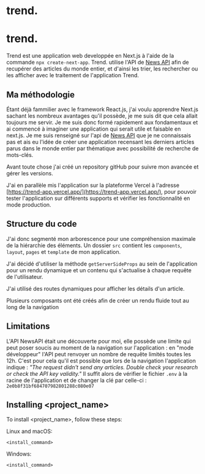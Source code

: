 trend.
======

# trend.

Trend est une application web developpée en Next.js à l'aide de la commande `npx create-next-app`. Trend. utilise l'API de [News API](https://newsapi.org/ "newsapi.org") afin de recupérer des articles du monde entier, et d'ainsi les trier, les rechercher ou les afficher avec le traitement de l'application Trend.

## Ma méthodologie

Étant déjà fammilier avec le framework React.js, j'ai voulu apprendre Next.js sachant les nombreux avantages qu'il possède, je me suis dit que cela allait toujours me servir. Je me suis donc formé rapidement aux fondamentaux et ai commencé à imaginer une application qui serait utile et faisable en next.js. Je me suis renseigné sur l'api de [News API](https://newsapi.org/ "newsapi.org") que je ne connaissais pas et ais eu l'idée de créer une application recensant les derniers articles parus dans le monde entier par thématique avec possibilité de recherche de mots-clés.

Avant toute chose j'ai créé un repository gitHub pour suivre mon avancée et gérer les versions.

J'ai en parallèle mis l'application sur la plateforme Vercel à l'adresse [https://trend-app.vercel.app/](https://trend-app.vercel.app/), pour pouvoir tester l'application sur différents supports et vérifier les fonctionnalité en mode production.

## Structure du code

J'ai donc segmenté mon arborescence pour une compréhension maximale de la hiérarchie des éléments. Un dossier `src` contient les `components`, `layout`, `pages` et `template` de mon application. 

J'ai décidé d'utiliser la méthode `getServerSideProps` au sein de l'application pour un rendu dynamique et un contenu qui s'actualise à chaque requête de l'utilisateur.

J'ai utilisé des routes dynamiques pour afficher les détails d'un article.

Plusieurs composants ont été créés afin de créer un rendu fluide tout au long de la navigation

## Limitations

L'API NewsAPI était une découverte pour moi, elle possède une limite qui peut poser soucis au moment de la navigation sur l'application : en "mode développeur" l'API peut renvoyer un nombre de requête limités toutes les 12h. C'est pour cela qu'il est possible que lors de la navigation l'application indique :
*_"The request didn't send any articles. Double check your research or check the API key validity."_*
Il suffit alors de vérifier le fichier `.env` à la racine de l'application et de changer la clé par celle-ci : `2e0b8f31bf684707982801288c080e07`

## Installing <project_name>

To install <project_name>, follow these steps:

Linux and macOS:

```
<install_command>
```

Windows:

```
<install_command>
```

